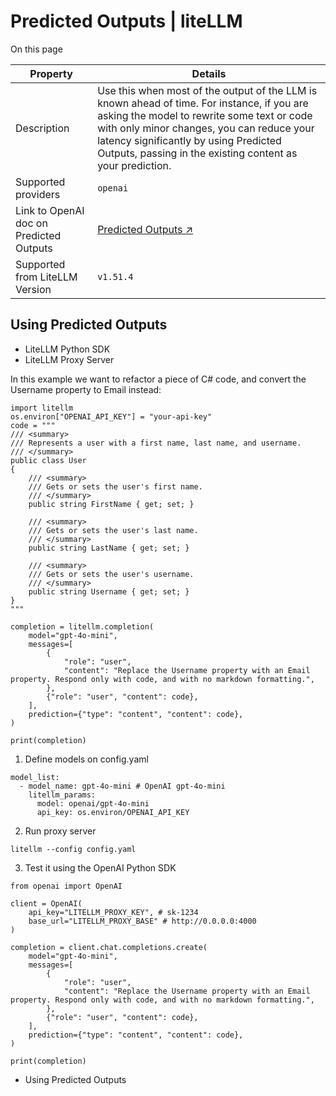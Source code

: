 # Predicted Outputs | liteLLM

On this page

Property| Details  
---|---  
Description| Use this when most of the output of the LLM is known ahead of time. For instance, if you are asking the model to rewrite some text or code with only minor changes, you can reduce your latency significantly by using Predicted Outputs, passing in the existing content as your prediction.  
Supported providers| `openai`  
Link to OpenAI doc on Predicted Outputs| [Predicted Outputs ↗](https://platform.openai.com/docs/guides/latency-optimization#use-predicted-outputs)  
Supported from LiteLLM Version| `v1.51.4`  
  
## Using Predicted Outputs​

  * LiteLLM Python SDK
  * LiteLLM Proxy Server

In this example we want to refactor a piece of C# code, and convert the Username property to Email instead:
    
    
    import litellm  
    os.environ["OPENAI_API_KEY"] = "your-api-key"  
    code = """  
    /// <summary>  
    /// Represents a user with a first name, last name, and username.  
    /// </summary>  
    public class User  
    {  
        /// <summary>  
        /// Gets or sets the user's first name.  
        /// </summary>  
        public string FirstName { get; set; }  
      
        /// <summary>  
        /// Gets or sets the user's last name.  
        /// </summary>  
        public string LastName { get; set; }  
      
        /// <summary>  
        /// Gets or sets the user's username.  
        /// </summary>  
        public string Username { get; set; }  
    }  
    """  
      
    completion = litellm.completion(  
        model="gpt-4o-mini",  
        messages=[  
            {  
                "role": "user",  
                "content": "Replace the Username property with an Email property. Respond only with code, and with no markdown formatting.",  
            },  
            {"role": "user", "content": code},  
        ],  
        prediction={"type": "content", "content": code},  
    )  
      
    print(completion)  
    

  1. Define models on config.yaml

    
    
    model_list:  
      - model_name: gpt-4o-mini # OpenAI gpt-4o-mini  
        litellm_params:  
          model: openai/gpt-4o-mini  
          api_key: os.environ/OPENAI_API_KEY   
      
    

  2. Run proxy server

    
    
    litellm --config config.yaml  
    

  3. Test it using the OpenAI Python SDK

    
    
    from openai import OpenAI  
      
    client = OpenAI(  
        api_key="LITELLM_PROXY_KEY", # sk-1234  
        base_url="LITELLM_PROXY_BASE" # http://0.0.0.0:4000  
    )  
      
    completion = client.chat.completions.create(  
        model="gpt-4o-mini",  
        messages=[  
            {  
                "role": "user",  
                "content": "Replace the Username property with an Email property. Respond only with code, and with no markdown formatting.",  
            },  
            {"role": "user", "content": code},  
        ],  
        prediction={"type": "content", "content": code},  
    )  
      
    print(completion)  
    

  * Using Predicted Outputs